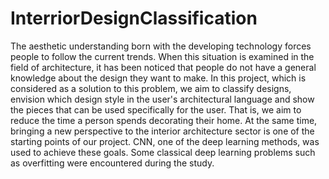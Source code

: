 # InterriorDesignClassification
The aesthetic understanding born with the developing technology forces people to follow the current trends. When this situation is examined in the field of architecture, it has been noticed that people do not have a general knowledge about the design they want to make. In this project, which is considered as a solution to this problem, we aim to classify designs, envision which design style in the user's architectural language and show the pieces that can be used specifically for the user. That is, we aim to reduce the time a person spends decorating their home. At the same time, bringing a new perspective to the interior architecture sector is one of the starting points of our project. CNN, one of the deep learning methods, was used to achieve these goals. Some classical deep learning problems such as overfitting were encountered during the study.
